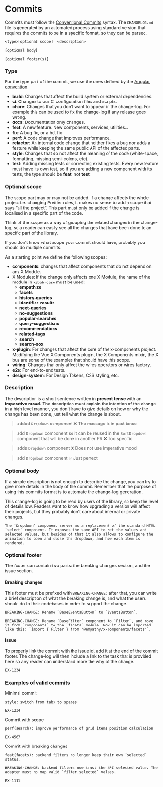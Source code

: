 # Commits

Commits must follow the
[Conventional Commits](https://www.conventionalcommits.org/en/v1.0.0/#summary) syntax.
The `CHANGELOG.md` file is generated by an automated process using standard version that requires the commits
to be in a specific format, so they can be parsed.

```
<type>[optional scope]: <description>

[optional body]

[optional footer(s)]

```

### Type

For the type part of the commit, we use the ones defined by the
[Angular convention](https://github.com/angular/angular/blob/22b96b9/CONTRIBUTING.md#type)

- **build**: Changes that affect the build system or external dependencies.
- **ci**: Changes to our CI configuration files and scripts.
- **chore**: Changes that you don’t want to appear in the change-log. For example this can be used
  to fix the change-log if any release goes wrong.
- **docs**: Documentation only changes.
- **feat**: A new feature. New components, services, utilities…
- **fix**: A bug fix, or a hot fix
- **perf**: A code change that improves performance.
- **refactor**: An internal code change that neither fixes a bug nor adds a feature while keeping
  the same public API of the affected parts.
- **style**: Changes that do not affect the meaning of the code (white-space, formatting, missing
  semi-colons, etc).
- **test**: Adding missing tests or correcting existing tests. Every new feature must have its own
  test, so if you are adding a new component with its tests, the type should be **feat**, not
  **test**

### Optional scope

The scope part may or may not be added. If a change affects the whole project i.e. changing Prettier
rules, it makes no sense to add a scope that says “all the project”. This part must only be added if
the change is localised in a specific part of the code.

Think of the scope as a way of grouping the related changes in the change-log, so a reader can
easily see all the changes that have been done to an specific part of the library.

If you don’t know what scope your commit should have, probably you should do multiple commits.

As a starting point we define the following scopes:

- **components**: changes that affect components that do not depend on any X Module.
- X Modules: If the change only affects one X Module, the name of the module in `kebab-case` must be
  used:
  - **empathize**
  - **facets**
  - **history-queries**
  - **identifier-results**
  - **next-queries**
  - **no-suggestions**
  - **popular-searches**
  - **query-suggestions**
  - **recommendations**
  - **related-tags**
  - **search**
  - **search-box**
- **x-plugin**: For changes that affect the core of the x-components project. Modifying the Vue X
  Components plugin, the X Components mixin, the X bus are some of the examples that should have
  this scope.
- **wiring**: Changes that only affect the wires operators or wires factory.
- **e2e**: For end-to-end tests.
- **design-system**: For Design Tokens, CSS styling, etc.

### Description

The description is a short sentence written in **present tense** with an **imperative mood**. The
description must explain the intention of the change in a high level manner, you don’t have to give
details on how or why the change has been done, just tell what the change is about.

> added `Dropdown` component ❌ The message is in past tense

> add `Dropdown` component so it can be reused in the `SortDropdown` component that will be done in
> another PR ❌ Too specific

> adds `Dropdown` component ❌ Does not use imperative mood

> add `Dropdown` component ✅ Just perfect

### Optional body

If a simple description is not enough to describe the change, you can try to give more details in
the body of the commit. Remember that the purpose of using this commits format is to automate the
change-log generation.

This change-log is going to be read by users of the library, so keep the level of details low.
Readers want to know how upgrading a version will affect their projects, but they probably don’t
care about internal or private changes.

```
The `Dropdown` component serves as a replacement of the standard HTML `select` component. It exposes the same API to set the values and selected values, but besides of that it also allows to configure the animation to open and close the dropdown, and how each item is rendered.
```

### Optional footer

The footer can contain two parts: the breaking changes section, and the issue section.

#### Breaking changes

This footer must be prefixed with `BREAKING-CHANGE:` after that, you can write a brief description
of what the breaking change is, and what the users should do to their codebases in order to support
the change.

```
BREAKING-CHANGE: Rename `BaseEventsButton` to `EventsButton`.
```

```
BREAKING-CHANGE: Rename `BaseFilter` component to `Filter`, and move it from `components` to the `facets` module. Now it can be imported like this: `import { Filter } from '@empathy/x-components/facets'`.
```

#### Issue

To properly link the commit with the issue id, add it at the end of the commit footer. The
change-log will then include a link to the task that is provided here so any reader can understand
more the why of the change.

```
EX-1234
```

### Examples of valid commits

Minimal commit

```
style: switch from tabs to spaces

EX-1234
```

Commit with scope

```
perf(search): improve performance of grid items position calculation

EX-4567
```

Commit with breaking changes

```
feat(facets): backend filters no longer keep their own `selected` status.

BREAKING-CHANGE: backend filters now trust the API selected value. The adapter must no map valid `filter.selected` values.

EX-1111
```
